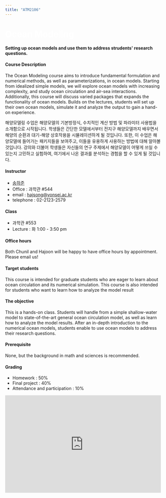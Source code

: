 ```yaml
---
title: "ATM2106"
---
```

<h1 style="background: url(images/img4banner.jpg);
           color: white;">
Ocean Modeling
</h1>


**Setting up ocean models and use them to address strudents' research questions.**

#### Course Description

The Ocean Modeling course aims to introduce fundamental formulation and numerical methods, as well as parameterizations, in ocean models. Starting from idealized simple models, we will explore ocean models with increasing complexity, and study ocean circulation and air-sea interactions. Additionally, this course will discuss varied packages that expands the functionality of ocean models. Builds on the lectures, students will set up their own ocean models, simulate it and analyze the output to gain a hand-on experience.

해양모델링 수업은 해양모델의 기본방정식, 수치적인 계산 방법 및 파라미터 사용법을 소개함으로 시작됩니다. 학생들은 간단한 모델에서부터 전지구 해양모델까지 배우면서 해양의 순환과 대기-해양 상호작용을 시뮬레이션하게 될 것입니다. 또한, 이 수업은 해양모델에 들어가는 패키지들을 보여주고, 이들을 유용하게 사용하는 방법에 대해 알아볼 것입니다.
강의와 더불어 학생들은 자신들의 연구 주제에서 해양모델이 어떻게 쓰일 수 있는지 고민하고 실험하여, 여기에서 나온 결과를 분석하는 경험을 할 수 있게 될 것입니다.

#### Instructor

* [송하준](http://airsea.yonsei.ac.kr/group/hajoonsong//#anchor)
* Office : 과학관 #544
* email : hajsong@yonsei.ac.kr
* telephone : 02-2123-2579

#### Class
+ 과학관 #553
+ Lecture : 화 1:00 - 3:50 pm

#### Office hours
Both Chunil and Hajoon will be happy to have office hours by appointment. Please email us!

#### Target students
This course is intended for graduate students who are eager to learn about ocean circulation and its numerical simulation. This course is also intended for students who want to learn how to analyze the model result

#### The objective
This is a hands-on class. Students will handle from a simple shallow-water model to state-of-the-art general ocean circulation model, as well as learn how to analyze the model results. After an in-depth introduction to the numerical ocean models, students enable to use ocean models to address their research questions.

#### Prerequisite
None, but the background in math and sciences is recommended.

#### Grading
+ Homework : 50%
+ Final project : 40%
+ Attendance and participation : 10%

<iframe width="100%" height="315" src="https://www.youtube.com/embed/CCmTY0PKGDs" frameborder="0" allow="accelerometer; autoplay; encrypted-media; gyroscope; picture-in-picture" allowfullscreen></iframe>
